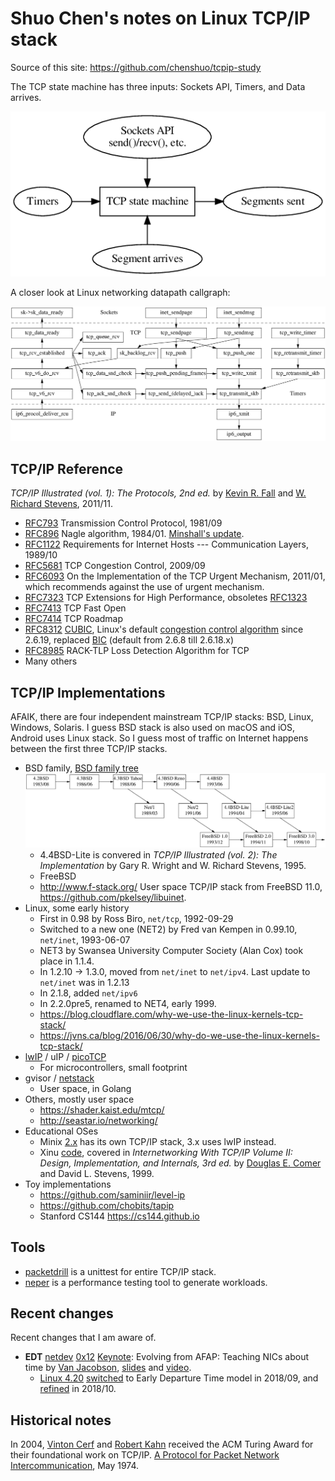 # Shuo Chen's notes on Linux TCP/IP stack

Source of this site: <https://github.com/chenshuo/tcpip-study>

The TCP state machine has three inputs: Sockets API, Timers, and Data arrives.

![TCP](img/statemachine.png)

A closer look at Linux networking datapath callgraph:

![Callgraph](img/callgraph.png)

## TCP/IP Reference

_TCP/IP Illustrated (vol. 1): The Protocols, 2nd ed._ by [Kevin R. Fall](http://kfall.com/) and [W. Richard Stevens](http://www.kohala.com/start/), 2011/11.

* [RFC793](https://tools.ietf.org/html/rfc793) Transmission Control Protocol, 1981/09
* [RFC896](https://tools.ietf.org/html/rfc896) Nagle algorithm, 1984/01.
  [Minshall's update](https://tools.ietf.org/html/draft-minshall-nagle-00).
* [RFC1122](https://tools.ietf.org/html/rfc1122) Requirements for Internet Hosts --- Communication Layers, 1989/10
* [RFC5681](https://tools.ietf.org/html/rfc5681) TCP Congestion Control, 2009/09
* [RFC6093](https://tools.ietf.org/html/rfc6093) On the Implementation of the TCP Urgent Mechanism, 2011/01,
  which recommends against the use of urgent mechanism.
* [RFC7323](https://tools.ietf.org/html/rfc7323) TCP Extensions for High Performance, obsoletes [RFC1323](https://tools.ietf.org/html/rfc1323)
* [RFC7413](https://tools.ietf.org/html/rfc7414) TCP Fast Open
* [RFC7414](https://tools.ietf.org/html/rfc7414) TCP Roadmap
* [RFC8312](https://tools.ietf.org/html/rfc8312) [CUBIC](https://en.wikipedia.org/wiki/CUBIC_TCP),
  Linux's default [congestion control algorithm](https://en.wikipedia.org/wiki/TCP_congestion_control) since 2.6.19,
  replaced [BIC](https://en.wikipedia.org/wiki/BIC_TCP) (default from 2.6.8 till 2.6.18.x)
* [RFC8985](https://tools.ietf.org/html/rfc8985) RACK-TLP Loss Detection Algorithm for TCP
* Many others

## TCP/IP Implementations

AFAIK, there are four independent mainstream TCP/IP stacks: BSD, Linux, Windows, Solaris.
I guess BSD stack is also used on macOS and iOS, Android uses Linux stack.
So I guess most of traffic on Internet happens between the first three TCP/IP stacks.

* BSD family, [BSD family tree](https://svnweb.freebsd.org/base/head/share/misc/bsd-family-tree?view=markup)
   ![bsd](img/bsd.png)
    * 4.4BSD-Lite is convered in _TCP/IP Illustrated (vol. 2): The Implementation_ by
      Gary R. Wright and W. Richard Stevens, 1995.
    * FreeBSD
    * <http://www.f-stack.org/> User space TCP/IP stack from FreeBSD 11.0, <https://github.com/pkelsey/libuinet>.
* Linux, some early history
    * First in 0.98 by Ross Biro, `net/tcp`, 1992-09-29
    * Switched to a new one (NET2) by Fred van Kempen in 0.99.10, `net/inet`, 1993-06-07
    * NET3 by Swansea University Computer Society (Alan Cox) took place in 1.1.4.
    * In 1.2.10 -> 1.3.0, moved from `net/inet` to `net/ipv4`. Last update to `net/inet` was in 1.2.13
    * In 2.1.8, added `net/ipv6`
    * In 2.2.0pre5, renamed to NET4, early 1999.
    * <https://blog.cloudflare.com/why-we-use-the-linux-kernels-tcp-stack/>
    * <https://jvns.ca/blog/2016/06/30/why-do-we-use-the-linux-kernels-tcp-stack/>
* [lwIP](https://en.wikipedia.org/wiki/LwIP) / uIP / [picoTCP](https://github.com/tass-belgium/picotcp)
    * For microcontrollers, small footprint
* gvisor / [netstack](https://github.com/google/gvisor/tree/master/pkg/tcpip)
    * User space, in Golang
* Others, mostly user space
    * <https://shader.kaist.edu/mtcp/>
    * <http://seastar.io/networking/>
* Educational OSes
    * Minix [2.x](https://github.com/chenshuo/old-minix/tree/master/src/inet) has its own TCP/IP stack, 3.x uses lwIP instead.
    * Xinu [code](ftp://ftp.cs.purdue.edu/pub/comer/TCPIP-vol2.dist.tar.gz),
      covered in _Internetworking With TCP/IP Volume II: Design, Implementation, and Internals, 3rd ed._ by
      [Douglas E. Comer](https://www.cs.purdue.edu/homes/comer/netbooks.html) and David L. Stevens, 1999.
* Toy implementations
    * <https://github.com/saminiir/level-ip>
    * <https://github.com/chobits/tapip>
    * Stanford CS144 <https://cs144.github.io>

## Tools

* [packetdrill](https://github.com/google/packetdrill) is a unittest for entire TCP/IP stack.
* [neper](https://github.com/google/neper) is a performance testing tool to generate workloads.

## Recent changes

Recent changes that I am aware of.

* **EDT** [netdev](https://netdevconf.info/) [0x12](https://netdevconf.info/0x12/) [Keynote](https://netdevconf.info/0x12/session.html?evolving-from-afap-teaching-nics-about-time):
  Evolving from AFAP: Teaching NICs about time by [Van Jacobson](https://en.wikipedia.org/wiki/Van_Jacobson),
  [slides](https://www.files.netdevconf.info/d/4ee0a09788fe49709855/) and [video](https://youtu.be/MAni0_lN7zE).
    * [Linux 4.20](https://kernelnewbies.org/Linux_4.20#TCP:_switch_to_Early_Departure_Time_model) [switched](https://lwn.net/ml/netdev/20180921155154.49489-1-edumazet@google.com/) to
      Early Departure Time model in 2018/09, and [refined](https://lwn.net/ml/netdev/20181015163758.232436-1-edumazet@google.com/) in 2018/10.


## Historical notes

In 2004, [Vinton Cerf](https://en.wikipedia.org/wiki/Vint_Cerf) and [Robert Kahn](https://en.wikipedia.org/wiki/Bob_Kahn) received the ACM Turing Award for their foundational work on TCP/IP.
[A Protocol for Packet Network Intercommunication](https://www.cs.princeton.edu/courses/archive/fall06/cos561/papers/cerf74.pdf), May 1974.
